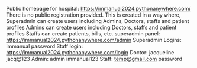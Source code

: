 Public homepage for hospital:
https://immanual2024.pythonanywhere.com/
There is no public registration provided. This is created in a way where,
Superadmin can create users including Admins, Doctors, staffs and  patient profiles
Admins can create users including Doctors, staffs and  patient profiles
Staffs can create patients, bills, etc.
superadmin panel:
https://immanual2024.pythonanywhere.com/admin
Superadmin Logins:
immanual
password
Staff login:
https://immanual2024.pythonanywhere.com/login
Doctor:
jacqueline
jacq@123
Admin:
admin
immanual123
Staff:
temp@gmail.com
password
